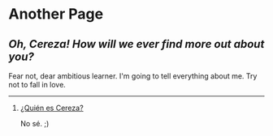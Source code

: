<h1>Another Page</h1>

<h2> <em> Oh, Cereza! How will we ever find more out about you? </em> </h2>
  <p> Fear not, dear ambitious learner. I'm going to tell everything about me. Try not to fall in love. </p>
  
 <hr>
 <ol>
  <html lang="es"> <li> <u> ¿Quién es Cereza? </u> </li>
    <p> No sé. ;) </p>
  </html>
